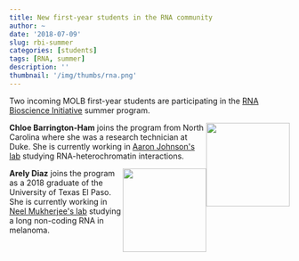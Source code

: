 ```yaml
---
title: New first-year students in the RNA community
author: ~
date: '2018-07-09'
slug: rbi-summer
categories: [students]
tags: [RNA, summer]
description: ''
thumbnail: '/img/thumbs/rna.png'
---
```


Two incoming MOLB first-year students are participating in the [RNA Bioscience Initiative](http://rnabio.co) summer program.

<!--more-->

<img src="/img/students/chloe.png" style="float: right" width="150px"/>

**Chloe Barrington-Ham** joins the program from North Carolina where she was a research technician at Duke. She is currently working in [Aaron Johnson's lab](https://www.ajlab.org/) studying RNA-heterochromatin interactions.

<img src="/img/students/arely.png" style="float: right" width="150px"/>

**Arely Diaz** joins the program as a 2018 graduate of the University of Texas El Paso. She is currently working in [Neel Mukherjee's lab](https://nmukherjee.github.io/index.html) studying a long non-coding RNA in melanoma.
